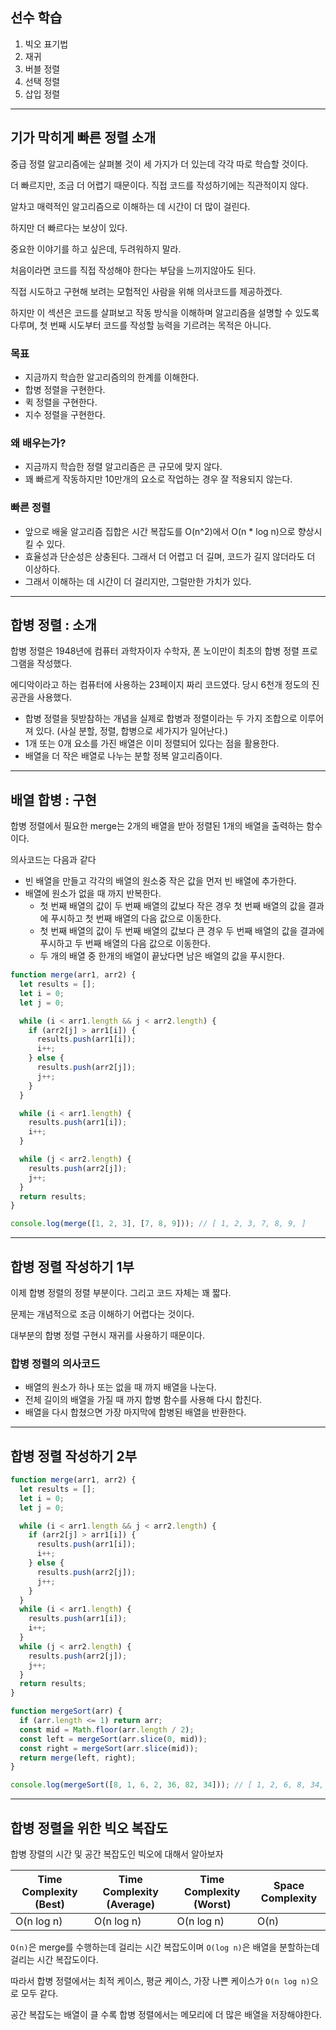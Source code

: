 ## 선수 학습

1. 빅오 표기법
2. 재귀
3. 버블 정렬
4. 선택 정렬
5. 삽입 정렬

---

## 기가 막히게 빠른 정렬 소개

중급 정렬 알고리즘에는 살펴볼 것이 세 가지가 더 있는데 각각 따로 학습할 것이다.

더 빠르지만, 조금 더 어렵기 때문이다. 직접 코드를 작성하기에는 직관적이지 않다.

알차고 매력적인 알고리즘으로 이해하는 데 시간이 더 많이 걸린다.

하지만 더 빠르다는 보상이 있다.

중요한 이야기를 하고 싶은데, 두려워하지 말라.

처음이라면 코드를 직접 작성해야 한다는 부담을 느끼지않아도 된다.

직접 시도하고 구현해 보려는 모험적인 사람을 위해 의사코드를 제공하겠다.

하지만 이 섹션은 코드를 살펴보고 작동 방식을 이해하며 알고리즘을 설명할 수 있도록 다루며, 첫 번째 시도부터 코드를 작성할 능력을 기르려는 목적은 아니다.

### 목표

- 지금까지 학습한 알고리즘의의 한계를 이해한다.
- 합병 정렬을 구현한다.
- 퀵 정렬을 구현한다.
- 지수 정렬을 구현한다.

### 왜 배우는가?

- 지금까지 학습한 정렬 알고리즘은 큰 규모에 맞지 않다.
- 꽤 빠르게 작동하지만 10만개의 요소로 작업하는 경우 잘 적용되지 않는다.

### 빠른 정렬

- 앞으로 배울 알고리즘 집합은 시간 복잡도를 O(n^2)에서 O(n \* log n)으로 향상시킬 수 있다.
- 효율성과 단순성은 상충된다. 그래서 더 어렵고 더 길며, 코드가 길지 않더라도 더 이상하다.
- 그래서 이해하는 데 시간이 더 걸리지만, 그럴만한 가치가 있다.

---

## 합병 정렬 : 소개

합병 정렬은 1948년에 컴퓨터 과학자이자 수학자, 폰 노이만이 최초의 합병 정렬 프로그램을 작성했다.

에디악이라고 하는 컴퓨터에 사용하는 23페이지 짜리 코드였다. 당시 6천개 정도의 진공관을 사용했다.

- 합병 정렬을 뒷받참하는 개념을 실제로 합병과 정렬이라는 두 가지 조합으로 이루어져 있다. (사실 분할, 정렬, 합병으로 세가지가 일어난다.)
- 1개 또는 0개 요소를 가진 배열은 이미 정렬되어 있다는 점을 활용한다.
- 배열을 더 작은 배열로 나누는 분할 정복 알고리즘이다.

---

## 배열 합병 : 구현

합병 정렬에서 필요한 merge는 2개의 배열을 받아 정렬된 1개의 배열을 출력하는 함수이다.

의사코드는 다음과 같다

- 빈 배열을 만들고 각각의 배열의 원소중 작은 값을 먼저 빈 배열에 추가한다.
- 배열에 원소가 없을 때 까지 반복한다.
  - 첫 번째 배열의 값이 두 번째 배열의 값보다 작은 경우 첫 번째 배열의 값을 결과에 푸시하고 첫 번째 배열의 다음 값으로 이동한다.
  - 첫 번째 배열의 값이 두 번째 배열의 값보다 큰 경우 두 번째 배열의 값을 결과에 푸시하고 두 번째 배열의 다음 값으로 이동한다.
  - 두 개의 배열 중 한개의 배열이 끝났다면 남은 배열의 값을 푸시한다.

```js
function merge(arr1, arr2) {
  let results = [];
  let i = 0;
  let j = 0;

  while (i < arr1.length && j < arr2.length) {
    if (arr2[j] > arr1[i]) {
      results.push(arr1[i]);
      i++;
    } else {
      results.push(arr2[j]);
      j++;
    }
  }

  while (i < arr1.length) {
    results.push(arr1[i]);
    i++;
  }

  while (j < arr2.length) {
    results.push(arr2[j]);
    j++;
  }
  return results;
}

console.log(merge([1, 2, 3], [7, 8, 9])); // [ 1, 2, 3, 7, 8, 9, ]
```

---

## 합병 정렬 작성하기 1부

이제 합병 정렬의 정렬 부분이다. 그리고 코드 자체는 꽤 짧다.

문제는 개념적으로 조금 이해하기 어렵다는 것이다.

대부분의 합병 정렬 구현시 재귀를 사용하기 때문이다.

### 합병 정렬의 의사코드

- 배열의 원소가 하나 또는 없을 때 까지 배열을 나눈다.
- 전체 길이의 배열을 가질 때 까지 합병 함수를 사용해 다시 합친다.
- 배열을 다시 합쳤으면 가장 마지막에 합병된 배열을 반환한다.

---

## 합병 정렬 작성하기 2부

```js
function merge(arr1, arr2) {
  let results = [];
  let i = 0;
  let j = 0;

  while (i < arr1.length && j < arr2.length) {
    if (arr2[j] > arr1[i]) {
      results.push(arr1[i]);
      i++;
    } else {
      results.push(arr2[j]);
      j++;
    }
  }
  while (i < arr1.length) {
    results.push(arr1[i]);
    i++;
  }
  while (j < arr2.length) {
    results.push(arr2[j]);
    j++;
  }
  return results;
}

function mergeSort(arr) {
  if (arr.length <= 1) return arr;
  const mid = Math.floor(arr.length / 2);
  const left = mergeSort(arr.slice(0, mid));
  const right = mergeSort(arr.slice(mid));
  return merge(left, right);
}

console.log(mergeSort([8, 1, 6, 2, 36, 82, 34])); // [ 1, 2, 6, 8, 34, 36, 82 ]
```

---

## 합병 정렬을 위한 빅오 복잡도

합병 장렬의 시간 및 공간 복잡도인 빅오에 대해서 알아보자

| Time Complexity (Best) | Time Complexity (Average) | Time Complexity (Worst) | Space Complexity |
| ---------------------- | ------------------------- | ----------------------- | ---------------- |
| O(n log n)             | O(n log n)                | O(n log n)              | O(n)             |

`O(n)`은 merge를 수행하는데 걸리는 시간 복잡도이며 `O(log n)`은 배열을 분할하는데 걸리는 시간 복잡도이다.

따라서 합병 정렬에서는 최적 케이스, 평균 케이스, 가장 나쁜 케이스가 `O(n log n)`으로 모두 같다.

공간 복잡도는 배열이 클 수록 합병 정렬에서는 메모리에 더 많은 배열을 저장해야한다.
